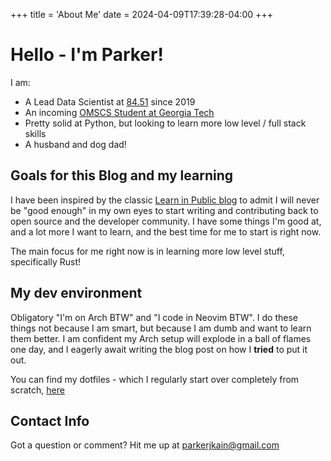 +++
title = 'About Me'
date = 2024-04-09T17:39:28-04:00
+++

# Hello - I'm Parker!

I am:

* A Lead Data Scientist at [84.51](https://www.8451.com/) since 2019
* An incoming [OMSCS Student at Georgia Tech](https://omscs.gatech.edu/)
* Pretty solid at Python, but looking to learn more low level / full stack skills
* A husband and dog dad!

## Goals for this Blog and my learning

I have been inspired by the classic [Learn in Public blog](https://www.swyx.io/learn-in-public)
to admit I will never be "good enough" in my own eyes to start writing
and contributing back to open source and the developer community. I have some
things I'm good at, and a lot more I want to learn, and the best time for me
to start is right now.

The main focus for me right now is in learning more low level stuff, 
specifically Rust!

## My dev environment

Obligatory "I'm on Arch BTW" and "I code in Neovim BTW". I do these things
not because I am smart, but because I am dumb and want to learn them better.
I am confident my Arch setup will explode in a ball of flames one day, and I
eagerly await writing the blog post on how I **tried** to put it out.

You can find my dotfiles - which I regularly start over completely from scratch,
[here](https://github.com/ParkerKain/dotfiles)

## Contact Info

Got a question or comment? Hit me up at parkerjkain@gmail.com
